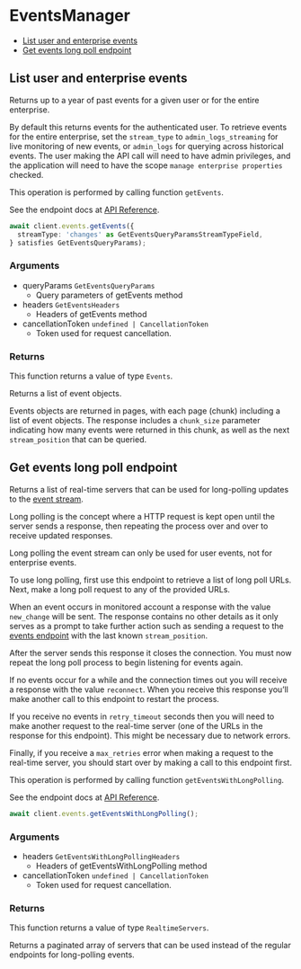 # EventsManager

- [List user and enterprise events](#list-user-and-enterprise-events)
- [Get events long poll endpoint](#get-events-long-poll-endpoint)

## List user and enterprise events

Returns up to a year of past events for a given user
or for the entire enterprise.

By default this returns events for the authenticated user. To retrieve events
for the entire enterprise, set the `stream_type` to `admin_logs_streaming`
for live monitoring of new events, or `admin_logs` for querying across
historical events. The user making the API call will
need to have admin privileges, and the application will need to have the
scope `manage enterprise properties` checked.

This operation is performed by calling function `getEvents`.

See the endpoint docs at
[API Reference](https://developer.box.com/reference/get-events/).

<!-- sample get_events -->

```ts
await client.events.getEvents({
  streamType: 'changes' as GetEventsQueryParamsStreamTypeField,
} satisfies GetEventsQueryParams);
```

### Arguments

- queryParams `GetEventsQueryParams`
  - Query parameters of getEvents method
- headers `GetEventsHeaders`
  - Headers of getEvents method
- cancellationToken `undefined | CancellationToken`
  - Token used for request cancellation.

### Returns

This function returns a value of type `Events`.

Returns a list of event objects.

Events objects are returned in pages, with each page (chunk)
including a list of event objects. The response includes a
`chunk_size` parameter indicating how many events were returned in this
chunk, as well as the next `stream_position` that can be
queried.

## Get events long poll endpoint

Returns a list of real-time servers that can be used for long-polling updates
to the [event stream](#get-events).

Long polling is the concept where a HTTP request is kept open until the
server sends a response, then repeating the process over and over to receive
updated responses.

Long polling the event stream can only be used for user events, not for
enterprise events.

To use long polling, first use this endpoint to retrieve a list of long poll
URLs. Next, make a long poll request to any of the provided URLs.

When an event occurs in monitored account a response with the value
`new_change` will be sent. The response contains no other details as
it only serves as a prompt to take further action such as sending a
request to the [events endpoint](#get-events) with the last known
`stream_position`.

After the server sends this response it closes the connection. You must now
repeat the long poll process to begin listening for events again.

If no events occur for a while and the connection times out you will
receive a response with the value `reconnect`. When you receive this response
you’ll make another call to this endpoint to restart the process.

If you receive no events in `retry_timeout` seconds then you will need to
make another request to the real-time server (one of the URLs in the response
for this endpoint). This might be necessary due to network errors.

Finally, if you receive a `max_retries` error when making a request to the
real-time server, you should start over by making a call to this endpoint
first.

This operation is performed by calling function `getEventsWithLongPolling`.

See the endpoint docs at
[API Reference](https://developer.box.com/reference/options-events/).

<!-- sample options_events -->

```ts
await client.events.getEventsWithLongPolling();
```

### Arguments

- headers `GetEventsWithLongPollingHeaders`
  - Headers of getEventsWithLongPolling method
- cancellationToken `undefined | CancellationToken`
  - Token used for request cancellation.

### Returns

This function returns a value of type `RealtimeServers`.

Returns a paginated array of servers that can be used
instead of the regular endpoints for long-polling events.
